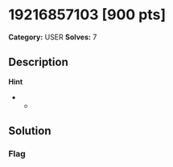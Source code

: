 # 19216857103 [900 pts]

**Category:** USER
**Solves:** 7

## Description
>

**Hint**
* -

## Solution

### Flag


